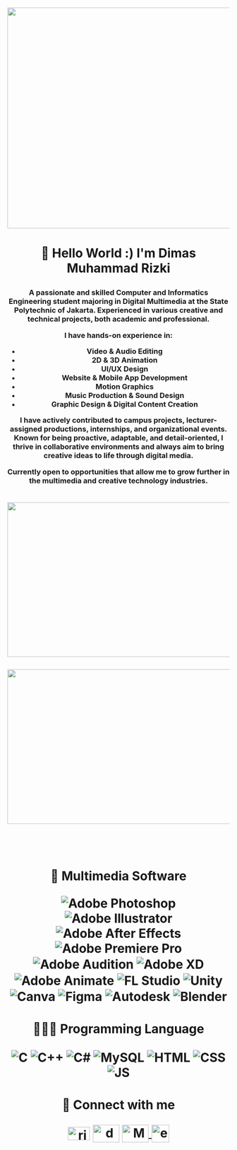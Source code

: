 </p> <br>
<img align="center" width="1400" height="500" src="https://media4.giphy.com/media/v1.Y2lkPTc5MGI3NjExODk3a3Btamkyb25pN2pkMzB5azh6MDIwbTE2ajRtOTMzYnFodHdtMSZlcD12MV9pbnRlcm5hbF9naWZfYnlfaWQmY3Q9Zw/xD0ejemHClusxucj8b/giphy.gif" />

#
</p>
<h1 align="center">👋 Hello World :) I'm Dimas Muhammad Rizki </p>
</p> <h3 align="center"> A passionate and skilled Computer and Informatics Engineering student majoring in Digital Multimedia at the State Polytechnic of Jakarta. Experienced in various creative and technical projects, both academic and professional.

I have hands-on experience in:
- Video & Audio Editing
- 2D & 3D Animation
- UI/UX Design
- Website & Mobile App Development
- Motion Graphics
- Music Production & Sound Design
- Graphic Design & Digital Content Creation

I have actively contributed to campus projects, lecturer-assigned productions, internships, and organizational events. Known for being proactive, adaptable, and detail-oriented, I thrive in collaborative environments and always aim to bring creative ideas to life through digital media.

Currently open to opportunities that allow me to grow further in the multimedia and creative technology industries. </h3>
<h1
</p>
<p align="center"> <img align="center" width="800" height="350" src="https://github-readme-stats.vercel.app/api?username=Molestum314&show_icons=true&theme=github_dark" /> 
  <p align="center"> <img align="center" width="800" height="350" src="https://wakatime.com/share/@Molestum314/a77f6090-db81-40b8-8340-7b825e380aa6.svg" /> 

<p> <br>
<h1 align="center">🎨 Multimedia Software
</p>
<p align="center">
<!-- Creative Software -->
<img align="center" alt="Adobe Photoshop" src="https://img.shields.io/badge/adobe%20photoshop-%2331A8FF.svg?style=for-the-badge&logo=adobe%20photoshop&logoColor=white" />
<img align="center" alt="Adobe Illustrator" src="https://img.shields.io/badge/adobe%20illustrator-%23FF9A00.svg?style=for-the-badge&logo=adobe%20illustrator&logoColor=white" />
<img align="center" alt="Adobe After Effects" src="https://img.shields.io/badge/Adobe%20After%20Effects-9999FF.svg?style=for-the-badge&logo=Adobe%20After%20Effects&logoColor=white" />
<img align="center" alt="Adobe Premiere Pro" src="https://img.shields.io/badge/Adobe%20Premiere%20Pro-9999FF.svg?style=for-the-badge&logo=Adobe%20Premiere%20Pro&logoColor=white" />
<img align="center" alt="Adobe Audition" src="https://img.shields.io/badge/Adobe%20Audition-9999FF.svg?style=for-the-badge&logo=Adobe%20Audition&logoColor=white" />
<img align="center" alt="Adobe XD" src="https://img.shields.io/badge/Adobe%20XD-FF61F6.svg?style=for-the-badge&logo=Adobe%20XD&logoColor=white" />
<img align="center" alt="Adobe Animate" src="https://img.shields.io/badge/Adobe%20Animate-FC1F20.svg?style=for-the-badge&logo=Adobe%20Animate&logoColor=white" />
<img align="center" alt="FL Studio" src="https://img.shields.io/badge/FL%20Studio-ff8000.svg?style=for-the-badge&logo=FL%20Studio&logoColor=white" />
<img align="center" alt="Unity" src="https://img.shields.io/badge/Unity-%23000000.svg?style=for-the-badge&logo=unity&logoColor=white" />
<img align="center" alt="Canva" src="https://img.shields.io/badge/Canva-%2300C4CC.svg?style=for-the-badge&logo=Canva&logoColor=white" />
<img align="center" alt="Figma" src="https://img.shields.io/badge/figma-%23F24E1E.svg?style=for-the-badge&logo=figma&logoColor=white" />
<img align="center" alt="Autodesk" src="https://img.shields.io/badge/Autodesk-0696D7.svg?style=for-the-badge&logo=Autodesk&logoColor=white" />
<img align="center" alt="Blender" src="https://img.shields.io/badge/blender-%23F5792A.svg?style=for-the-badge&logo=blender&logoColor=white" />

<h1 align="center">🧑🏻‍💻 Programming Language
</p>
<p align="center">
<img align="center" alt="C" src="https://img.shields.io/badge/c-%2300599C.svg?style=for-the-badge&logo=c&logoColor=white" /> 
<img align="center" alt="C++" src="https://img.shields.io/badge/c++-%2300599C.svg?style=for-the-badge&logo=c%2B%2B&logoColor=white" /> 
<img align="center" alt="C#" src="https://img.shields.io/badge/c%23-%23239120.svg?style=for-the-badge&logo=c-sharp&logoColor=white" /> 
<img align="center" alt="MySQL" src="https://img.shields.io/badge/mysql-%2300f.svg?style=for-the-badge&logo=mysql&logoColor=white" /> 
<img align="center" alt="HTML" src="https://img.shields.io/badge/html5-%23E34F26.svg?style=for-the-badge&logo=html5&logoColor=white" /> 
<img align="center" alt="CSS" src="https://img.shields.io/badge/css3-%231572B6.svg?style=for-the-badge&logo=css3&logoColor=white" /> 
<img align="center" alt="JS" src="https://badges.aleen42.com/src/javascript.svg" />

<h1 align="center"> 🔗 Connect with me
</p>
<p align="center">
<a href="https://www.linkedin.com/in/dimasmrizki" target="blank"><img align="center" src="https://raw.githubusercontent.com/rahuldkjain/github-profile-readme-generator/master/src/images/icons/Social/linked-in-alt.svg" alt="rishav-chanda-b89a791b3" height="30" width="50" /></a>
<a href="https://www.instagram.com/dmzx314/" target="blank"><img align="center" src="https://raw.githubusercontent.com/rahuldkjain/github-profile-readme-generator/master/src/images/icons/Social/instagram.svg" alt="dmzx314" height="40" width="60" /></a>
<a href="https://soundcloud.com/molestum" target="blank">
  <img align="center" src="https://raw.githubusercontent.com/rahuldkjain/github-profile-readme-generator/master/src/images/icons/Social/soundcloud.svg" alt="Molestum314" height="40" width="60" />
</a>
<a href="https://www.tiktok.com/@el_mochi314" target="_blank">
  <img align="center" src="https://www.iconsdb.com/icons/preview/white/tiktok-xxl.png" alt="el_mochi314" width="40" height="40" />
</a>






 
